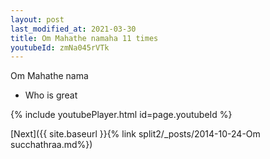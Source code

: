 ```yaml
---
layout: post
last_modified_at: 2021-03-30
title: Om Mahathe namaha 11 times
youtubeId: zmNa045rVTk
---
```

 
 
Om Mahathe nama 
 
 -  Who is great 
 
  
 
  
 
 
 
 
 
 


{% include youtubePlayer.html id=page.youtubeId %}
 
[Next]({{ site.baseurl }}{% link  split2/_posts/2014-10-24-Om succhathraa.md%})
 
